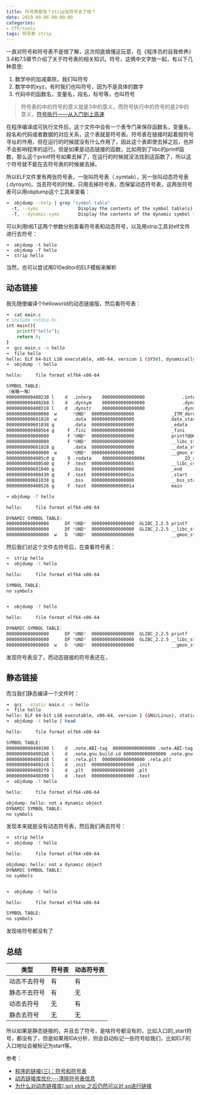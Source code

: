 ```yaml
---
title: 符号表是啥？strip去符号去了啥？
date: 2019-09-06 00:00:00
categories:
- CTF/tools
tags: 符号表 strip
---
```


一直对符号和符号表不是很了解，这次彻底搞懂这玩意，在《程序员的自我修养》3.4和7.5章节介绍了关于符号表的相关知识。符号，这俩中文字放一起，有以下几种意思:

1. 数学中的加减乘除，我们叫符号
2. 数学中的xyz，有时我们也叫符号，因为不是具体的数字
3. 代码中的函数名，变量名，段名，标号等，也叫符号

> 符号表的中的符号的意义就是3中的意义，而符号执行中的符号的是2中的意义，[符号执行——从入门到上高速](anquanke.com/post/id/157928)


在程序编译成可执行文件后，这个文件中会有一个表专门来保存函数名，变量名，段名和代码或者数据的对应关系，这个表就是符号表。符号表在链接时起着按符号寻址的作用，但在运行的时候就没有什么作用了，因此这个表即使去掉之后，也并不会影响程序的运行。但是如果是动态链接的函数，比如用到了libc的printf函数，那么这个printf符号如果去掉了，在运行的时候就没法找到这函数了，所以这个符号就不能在去符号表的时候被去掉。

所以ELF文件里有两张符号表，一张叫符号表（.symtab），另一张叫动态符号表(.dynsym)。当去符号的时候，只用去掉符号表，而保留动态符号表，这两张符号表可以用objdump这个工具来查看：


```bash
➜  objdump --help | grep "symbol table"
  -t, --syms               Display the contents of the symbol table(s)
  -T, --dynamic-syms       Display the contents of the dynamic symbol table
```

可以利用t和T这两个参数分别查看符号表和动态符号，以及用strip工具对elf文件进行去符号：

```
➜  objdump -t hello
➜  objdump -T hello
➜  strip hello
```

当然，也可以尝试用010editor的ELF模板来解析

## 动态链接

我先随便编译个helloworld的动态链接版，然后看符号表：

```bash
➜  cat main.c
# include <stdio.h>
int main(){
	printf("hello");
	return 0;
}
➜  gcc main.c -o hello
➜  file hello
hello: ELF 64-bit LSB executable, x86-64, version 1 (SYSV), dynamically linked, interpreter /lib64/l, for GNU/Linux 2.6.32, BuildID[sha1]=059bb04e2a8e116ff33ade2ba00c8b5e5797b261, not stripped
➜  objdump -t hello 

hello:     file format elf64-x86-64

SYMBOL TABLE:
（省略一堆）
0000000000400238 l    d  .interp	0000000000000000              .interp
00000000004002b8 l    d  .dynsym	0000000000000000              .dynsym
0000000000400318 l    d  .dynstr	0000000000000000              .dynstr
0000000000000000  w      *UND*	0000000000000000              _ITM_deregisterTMCloneTable
0000000000601028  w      .data	0000000000000000              data_start
0000000000601038 g       .data	0000000000000000              _edata
00000000004005b4 g     F .fini	0000000000000000              _fini
0000000000000000       F *UND*	0000000000000000              printf@@GLIBC_2.2.5
0000000000000000       F *UND*	0000000000000000              __libc_start_main@@GLIBC_2.2.5
0000000000601028 g       .data	0000000000000000              __data_start
0000000000000000  w      *UND*	0000000000000000              __gmon_start__
00000000004005c0 g     O .rodata	0000000000000004              _IO_stdin_used
0000000000400540 g     F .text	0000000000000065              __libc_csu_init
0000000000601040 g       .bss	0000000000000000              _end
0000000000400430 g     F .text	000000000000002a              _start
0000000000601038 g       .bss	0000000000000000              __bss_start
0000000000400526 g     F .text	000000000000001a              main

➜ objdump -T hello 

hello:     file format elf64-x86-64

DYNAMIC SYMBOL TABLE:
0000000000000000      DF *UND*	0000000000000000  GLIBC_2.2.5 printf
0000000000000000      DF *UND*	0000000000000000  GLIBC_2.2.5 __libc_start_main
0000000000000000  w   D  *UND*	0000000000000000              __gmon_start__
```

然后我们对这个文件去符号后，在查看符号表：

```bash
➜  strip hello
➜  objdump -t hello

hello:     file format elf64-x86-64

SYMBOL TABLE:
no symbols


➜  objdump -T hello

hello:     file format elf64-x86-64

DYNAMIC SYMBOL TABLE:
0000000000000000      DF *UND*	0000000000000000  GLIBC_2.2.5 printf
0000000000000000      DF *UND*	0000000000000000  GLIBC_2.2.5 __libc_start_main
0000000000000000  w   D  *UND*	0000000000000000              __gmon_start__
```

发现符号表没了，而动态链接的符号表还在，

## 静态链接

而当我们静态编译一个文件时：

```bash
➜  gcc --static main.c -o hello
➜  file hello                  
hello: ELF 64-bit LSB executable, x86-64, version 1 (GNU/Linux), statically linked, for GNU/Linux 2.6.32, BuildID[sha1]=1c740054afa2af329e1ac61d249eea917e20fa80, not stripped
➜  objdump -t hello | head     

hello:     file format elf64-x86-64

SYMBOL TABLE:
0000000000400190 l    d  .note.ABI-tag	0000000000000000 .note.ABI-tag
00000000004001b0 l    d  .note.gnu.build-id	0000000000000000 .note.gnu.build-id
00000000004001d8 l    d  .rela.plt	0000000000000000 .rela.plt
00000000004002c8 l    d  .init	0000000000000000 .init
00000000004002f0 l    d  .plt	0000000000000000 .plt
0000000000400390 l    d  .text	0000000000000000 .text
➜  objdump -T hello            

hello:     file format elf64-x86-64

objdump: hello: not a dynamic object
DYNAMIC SYMBOL TABLE:
no symbols
```

发现本来就是没有动态符号表，然后我们再去符号：

```bash
➜  strip hello
➜  objdump -T hello

hello:     file format elf64-x86-64

objdump: hello: not a dynamic object
DYNAMIC SYMBOL TABLE:
no symbols


➜  objdump -t hello

hello:     file format elf64-x86-64

SYMBOL TABLE:
no symbols
```

发现啥符号都没有了

## 总结

|类型|符号表|动态符号表|
|--|--|--|
|动态不去符号|有|有|
|静态不去符号|有|无|
|动态去符号|无|有|
|静态去符号|无|无|


所以如果是静态链接的，并且去了符号，是啥符号都没有的，比如入口的_start符号，都没有了，但是如果用IDA分析，则会自动标记一些符号给我们，比如ELF的入口地址会被标记为start等。

参考：

- [程序的链接(三)：符号和符号表](https://www.jianshu.com/p/bda60193808d)
- [动态链接库优化---清除符号表信息](https://www.jianshu.com/p/af6d0cefdfae)
- [为什么对动态链接库(.so) strip 之后仍然可以对.so进行链接](https://www.zhihu.com/question/285871583)